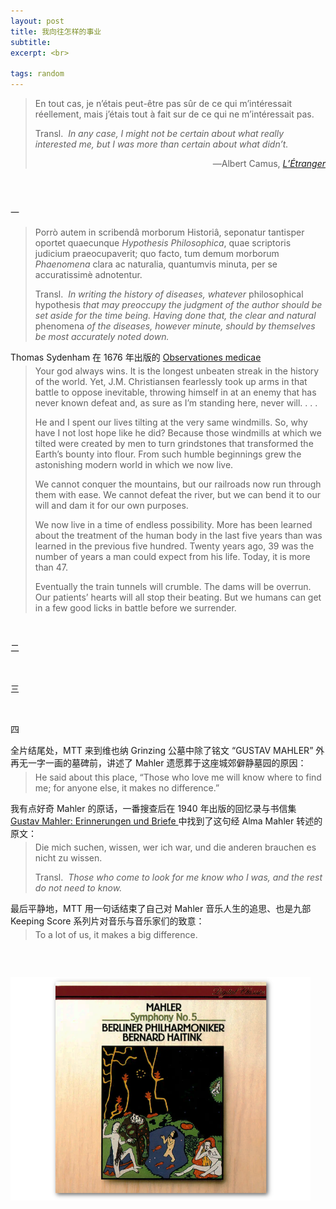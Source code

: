 ```yaml
---
layout: post
title: 我向往怎样的事业
subtitle: 
excerpt: <br>

tags: random
---
```


> <p class="quote">
> En tout cas, je n’étais peut-être pas sûr de ce qui m’intéressait réellement, mais j’étais tout à fait sur de ce qui ne m’intéressait pas. </p> 
>
> <p class="quote-transl"> 
> Transl.&nbsp; <i> In any case, I might not be certain about what really interested me, but I was more than certain about what didn’t. </i> </p>
> <p align="right" class="quote"> ―Albert Camus, <a href="https://archive.org/details/albertcamus-letranger-1942_20190820/page/n89/mode/2up"><i>L’Étranger</i> </a> </p>

<p style="margin-bottom:2em"> </p>

<br>

<p class="ttl"> 一 </p>

> <p class="quote">
> Porrò autem in scribendâ morborum Historiâ, seponatur tantisper oportet quaecunque <i>Hypothesis Philosophica</i>, quae scriptoris judicium praeocupaverit; quo facto, tum demum morborum <i>Phaenomena</i> clara ac naturalia, quantumvis minuta, per se accuratissimè adnotentur. </p> 
>
> <p class="quote-transl"> 
> Transl.&nbsp; <i> In writing the history of diseases, whatever</i> philosophical hypothesis <i> that may preoccupy the judgment of the author should be set aside for the time being. Having done that, the clear and natural </i> phenomena <i> of the diseases, however minute, should by themselves be most accurately noted down. </i> </p>


<span class='reg'>Thomas Sydenham</span> 在<span class='num'> 1676 </span>年出版的 <a href="https://archive.org/details/BIUSante_82971x01/page/n17/mode/2up"><span class='ita'>Observationes medicae</span></a>

> <p class="quote" style="margin-top:-0.69em">
>Your god always wins. It is the longest unbeaten streak in the history of the world. Yet, J.M. Christiansen fearlessly took up arms in that battle to oppose inevitable, throwing himself in at an enemy that has never known defeat and, as sure as I’m standing here, never will. <nobr>. . .</nobr> </p>
>
> <p class="quote"> He and I spent our lives tilting at the very same windmills. So, why have I not lost hope like he did? Because those windmills at which we tilted were created by men to turn grindstones that transformed the Earth’s bounty into flour. From such humble beginnings grew the astonishing modern world in which we now live. </p>
>
> <p class="quote">
> We cannot conquer the mountains, but our railroads now run through them with ease. We cannot defeat the river, but we can bend it to our will and dam it for our own purposes.  </p>
>
> <p class="quote">
> We now live in a time of endless possibility. More has been learned about the treatment of the human body in the last five years than was learned in the previous five hundred. Twenty years ago, 39 was the number of years a man could expect from his life. Today, it is more than 47.  </p>
>
> <p class="quote"> Eventually the train tunnels will crumble. The dams will be overrun. Our patients’ hearts will all stop their beating. But we humans can get in a few good licks in battle before we surrender. </p>


<br>


<p class="ttl"> 二 </p>

<br>


<p class="ttl"> 三 </p>

<br>


<p class="ttl"> 四 </p>

全片结尾处，<span class='reg'>MTT</span> 来到维也纳 <span class='reg'>Grinzing</span> 公墓中除了铭文 <span class='reg'>“GUSTAV MAHLER”</span> 外再无一字一画的墓碑前，讲述了 <span class='reg'>Mahler</span> 遗愿葬于这座城郊僻静墓园的原因：

> <p class="quote" style="margin-top:-0.69em">
> He said about this place, “Those who love me will know where to find me; for anyone else, it makes no difference.”</p> 

我有点好奇 <span class='reg'>Mahler</span> 的原话，一番搜查后在 <span class='num'>1940</span> 年出版的回忆录与书信集 <a href="https://archive.org/details/gustavmahlerderf0000fisc/page/838/mode/2up?q=%22die+mich+suchen%22"> <span class='ita'>Gustav Mahler: <nobr> Erinnerungen und Briefe </nobr> </span> </a> 中找到了这句经 <span class='reg'>Alma Mahler</span> 转述的原文：

> <p class="quote" style="margin-top:-0.69em">
> Die mich suchen, wissen, wer ich war, und die anderen brauchen es nicht zu wissen. </p> 
>
> <p class="quote-transl"> 
> Transl.&nbsp; <i> Those who come to look for me know who I was, and the rest do not need to know. </i> </p>

最后平静地，<span class='reg'>MTT</span> 用一句话结束了自己对 <span class='reg'>Mahler</span> 音乐人生的追思、也是九部 <span class='ita'>Keeping Score</span> 系列片对音乐与音乐家们的致意：

> <p class="quote" style="margin-top:-0.69em">
> To a lot of us, it makes a big difference. </p> 


<p style="margin-bottom:2em"> </p>

<br>


<p class="alb">
<a href="https://www.youtube.com/watch?v=2cnOnRLBqOQ&list=OLAK5uy_laePA1RfQrAv4MytLWo7CC6LFrAkGLRC0&index=4">
<img src="/assets/img/albums/haitink-mahler5.png" width="480"> </a> 
</p>

<br>













